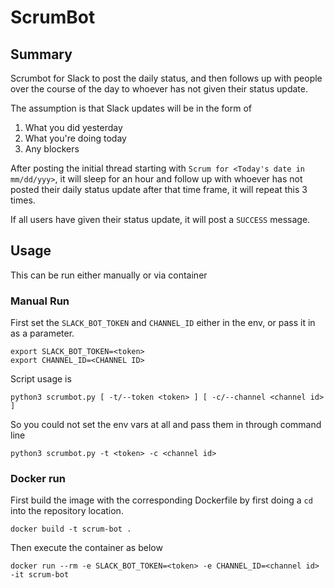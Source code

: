 # ScrumBot

## Summary
Scrumbot for Slack to post the daily status, and then follows up with people over the course of the day to whoever has not given their status update.

The assumption is that Slack updates will be in the form of
1. What you did yesterday
2. What you're doing today
3. Any blockers

After posting the initial thread starting with `Scrum for <Today's date in mm/dd/yyy>`, it will sleep for an hour and follow up with whoever has not posted their daily status update after that time frame, it will repeat this 3 times.

If all users have given their status update, it will post a `SUCCESS` message.

## Usage

This can be run either manually or via container

### Manual Run

First set the `SLACK_BOT_TOKEN`  and `CHANNEL_ID` either in the env, or pass it in as a parameter.
```
export SLACK_BOT_TOKEN=<token>
export CHANNEL_ID=<CHANNEL ID>
```

Script usage is
```
python3 scrumbot.py [ -t/--token <token> ] [ -c/--channel <channel id> ]
```

So you could not set the env vars at all and pass them in through command line
```
python3 scrumbot.py -t <token> -c <channel id>
```

### Docker run

First build the image with the corresponding Dockerfile by first doing a `cd` into the repository location.
```
docker build -t scrum-bot .
```

Then execute the container as below
```
docker run --rm -e SLACK_BOT_TOKEN=<token> -e CHANNEL_ID=<channel id> -it scrum-bot 
```